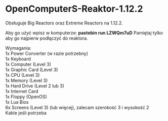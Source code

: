 # OpenComputerS-Reaktor-1.12.2
Obsługuje Big Reactors oraz Extreme Reactors na 1.12.2.<br/>

Aby go użyć wpisz w komputerze: **pastebin run LZWQm7uD**
Pamiętaj tylko aby go najpierw podłączyć do reaktora.


Wymagania:<br/>
1x Power Converter (w razie potrzebny)<br/>
1x Keyboard<br/>
1x Computer (Level 3)<br/>
1x Graphic Card (Level 3)<br/>
1x CPU (Level 3)<br/>
1x Memory (Level 3)<br/>
1x Hard Drive (Level 2 lub 3)<br/>
1x Internet Card<br/>
1x Floppy (OpenOS)<br/>
1x Lua Bios<br/>
6x Screens (Level 3) (lub więcej), zalecam szerokość 3 i wysokość 2<br/>
Kable jeśli potrzeba

